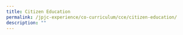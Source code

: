 ```yaml
---
title: Citizen Education
permalink: /jpjc-experience/co-curriculum/cce/citizen-education/
description: ""
---
```

